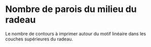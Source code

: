 Nombre de parois du milieu du radeau
====
Le nombre de contours à imprimer autour du motif linéaire dans les couches supérieures du radeau.